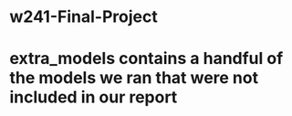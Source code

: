 # w241-Final-Project
# extra_models contains a handful of the models we ran that were not included in our report
